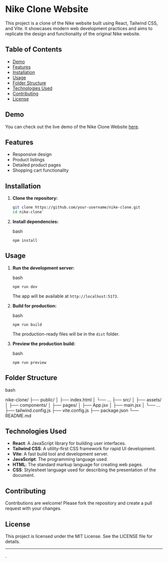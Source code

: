 
# Nike Clone Website

This project is a clone of the Nike website built using React, Tailwind CSS, and Vite. It showcases modern web development practices and aims to replicate the design and functionality of the original Nike website.

## Table of Contents
- [Demo](#demo)
- [Features](#features)
- [Installation](#installation)
- [Usage](#usage)
- [Folder Structure](#folder-structure)
- [Technologies Used](#technologies-used)
- [Contributing](#contributing)
- [License](#license)

## Demo
You can check out the live demo of the Nike Clone Website [here](#).

## Features
- Responsive design
- Product listings
- Detailed product pages
- Shopping cart functionality

## Installation

1. **Clone the repository:**
   ```bash
   git clone https://github.com/your-username/nike-clone.git
   cd nike-clone` 

2.  **Install dependencies:**
    
    bash

    
    `npm install` 
    

## Usage

1.  **Run the development server:**
    
    bash
    

    
    `npm run dev` 
    
    The app will be available at `http://localhost:5173`.
    
2.  **Build for production:**
    
    bash
    

    
    `npm run build` 
    
    The production-ready files will be in the `dist` folder.
    
3.  **Preview the production build:**
    
    bash
    

    
    `npm run preview` 
    

## Folder Structure

bash


nike-clone/
├── public/
│   ├── index.html
│   └── ...
├── src/
│   ├── assets/
│   ├── components/
│   ├── pages/
│   ├── App.jsx
│   ├── main.jsx
│   └── ...
├── tailwind.config.js
├── vite.config.js
├── package.json
└── README.md


## Technologies Used

-   **React**: A JavaScript library for building user interfaces.
-   **Tailwind CSS**: A utility-first CSS framework for rapid UI development.
-   **Vite**: A fast build tool and development server.
-   **JavaScript**: The programming language used.
-   **HTML**: The standard markup language for creating web pages.
-   **CSS**: Stylesheet language used for describing the presentation of the document.

## Contributing

Contributions are welcome! Please fork the repository and create a pull request with your changes.

## License

This project is licensed under the MIT License. See the LICENSE file for details.

----------
.

